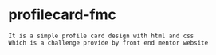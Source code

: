 # profilecard-fmc
```
It is a simple profile card design with html and css
Which is a challenge provide by front end mentor website
```
